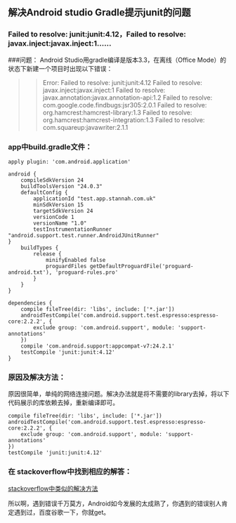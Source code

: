 
## 解决Android studio Gradle提示junit的问题 

### Failed to resolve: junit:junit:4.12，Failed to resolve: javax.inject:javax.inject:1......


###问题：
Android Studio用gradle编译是版本3.3，在离线（Office Mode）的状态下新建一个项目时出现以下错误：

>	> Error: Failed to resolve: junit:junit:4.12
>	> Failed to resolve: javax.inject:javax.inject:1
>	> Failed to resolve: javax.annotation:javax.annotation-api:1.2
>	> Failed to resolve: com.google.code.findbugs:jsr305:2.0.1
>	> Failed to resolve: org.hamcrest:hamcrest-library:1.3
>	> Failed to resolve: org.hamcrest:hamcrest-integration:1.3
>	> Failed to resolve: com.squareup:javawriter:2.1.1



### app中build.gradle文件：

	apply plugin: 'com.android.application'

	android {
		compileSdkVersion 24
		buildToolsVersion "24.0.3"
		defaultConfig {
			applicationId "test.app.stannah.com.uk"
			minSdkVersion 15
			targetSdkVersion 24
			versionCode 1
			versionName "1.0"
			testInstrumentationRunner "android.support.test.runner.AndroidJUnitRunner"
	}
		buildTypes {
			release {
				minifyEnabled false
				proguardFiles getDefaultProguardFile('proguard-android.txt'), 'proguard-rules.pro'
			}
		}
	}

	dependencies {
		compile fileTree(dir: 'libs', include: ['*.jar'])
		androidTestCompile('com.android.support.test.espresso:espresso-core:2.2.2', {
			exclude group: 'com.android.support', module: 'support-annotations'
		})
		compile 'com.android.support:appcompat-v7:24.2.1'
		testCompile 'junit:junit:4.12'
	}


### 原因及解决方法：
原因很简单，单纯的网络连接问题。解决办法就是将不需要的library去掉，将以下代码展示的库依赖去掉，重新编译即可。

	compile fileTree(dir: 'libs', include: ['*.jar'])
	androidTestCompile('com.android.support.test.espresso:espresso-core:2.2.2', {
		exclude group: 'com.android.support', module: 'support-annotations'
	})
	testCompile 'junit:junit:4.12'

### 在 stackoverflow中找到相应的解答：

 [stackoverflow中类似的解决方法][1]

 [1]: http://stackoverflow.com/questions/40396765/android-studio-v2-2-2-error27-17-failed-to-resolve-junitjunit4-12 "Markdown"

所以啊，遇到错误千万莫方，Android如今发展的太成熟了，你遇到的错误别人肯定遇到过，百度谷歌一下，你就get。

